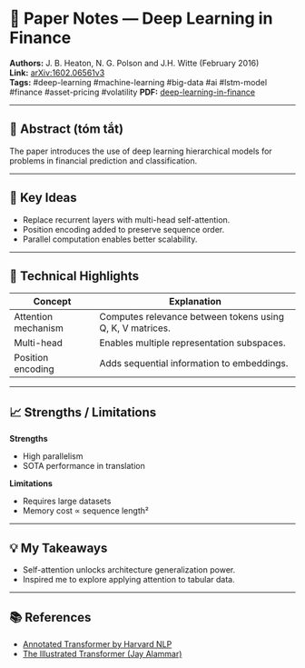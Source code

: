 # 📄 Paper Notes — Deep Learning in Finance
**Authors:** J. B. Heaton, N. G. Polson and J.H. Witte (February 2016)  
**Link:** [arXiv:1602.06561v3](https://arxiv.org/abs/1602.06561v3)  
**Tags:** #deep-learning #machine-learning #big-data #ai #lstm-model #finance #asset-pricing #volatility
**PDF:** [deep-learning-in-finance](deep-learning-in-finance.pdf)

---

## 🧩 Abstract (tóm tắt)
The paper introduces the use of deep learning hierarchical models for problems in financial prediction and classification.

---

## 🧠 Key Ideas
- Replace recurrent layers with multi-head self-attention.
- Position encoding added to preserve sequence order.
- Parallel computation enables better scalability.

---

## 🔬 Technical Highlights
| Concept | Explanation |
|----------|--------------|
| Attention mechanism | Computes relevance between tokens using Q, K, V matrices. |
| Multi-head | Enables multiple representation subspaces. |
| Position encoding | Adds sequential information to embeddings. |

---

## 📈 Strengths / Limitations
**Strengths**
- High parallelism
- SOTA performance in translation

**Limitations**
- Requires large datasets
- Memory cost ∝ sequence length²

---

## 💡 My Takeaways
- Self-attention unlocks architecture generalization power.
- Inspired me to explore applying attention to tabular data.

---

## 📚 References
- [Annotated Transformer by Harvard NLP](http://nlp.seas.harvard.edu/annotated-transformer/)
- [The Illustrated Transformer (Jay Alammar)](https://jalammar.github.io/illustrated-transformer/)